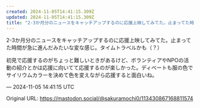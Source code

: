 ```yaml
---
created: 2024-11-05T14:41:15.309Z
updated: 2024-11-05T14:41:15.309Z
title: "2-3か月分のニュースをキャッチアップするのに応援上映してみてた。止まってた時間[...]"
---
```


<p>2-3か月分のニュースをキャッチアップするのに応援上映してみてた。止まってた時間が急に進んだみたいな変な感じ。タイムトラベルかも（？）</p><p>初見で応援するのがちょっと難しいときがあるけど、ボランティアやNPOの活動の紹介とかは応援に向いてて応援するのが楽しかった。ディベートも服の色でサイリウムカラーを決めて色を変えながら応援すると面白いね。</p>

&mdash; 2024-11-05 14:41:15 UTC

Original URL: https://mastodon.social/@sakuramochi0/113430867168811574
